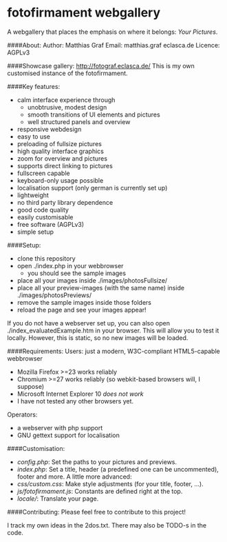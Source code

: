 fotofirmament webgallery
=============

A webgallery that places the emphasis on where it belongs: *Your Pictures*.

####About:
Author: Matthias Graf
Email: matthias.graf <a> eclasca.de
Licence: AGPLv3

####Showcase gallery:
http://fotograf.eclasca.de/
This is my own customised instance of the fotofirmament.

####Key features:
* calm interface experience through
  * unobtrusive, modest design
  * smooth transitions of UI elements and pictures
  * well structured panels and overview
* responsive webdesign
* easy to use
* preloading of fullsize pictures
* high quality interface graphics
* zoom for overview and pictures
* supports direct linking to pictures
* fullscreen capable
* keyboard-only usage possible
* localisation support (only german is currently set up)
* lightweight
* no third party library dependence
* good code quality
* easily customisable
* free software (AGPLv3)
* simple setup

####Setup:
* clone this repository
* open ./index.php in your webbrowser
  * you should see the sample images
* place all your images inside ./images/photosFullsize/
* place all your preview-images (with the same name) inside ./images/photosPreviews/
* remove the sample images inside those folders
* reload the page and see your images appear!

If you do not have a webserver set up, you can also open ./index_evaluatedExample.htm in your browser. This will allow you to test it locally. However, this is static, so no new images will be loaded.

####Requirements:
Users: just a modern, W3C-compliant HTML5-capable webbrowser
* Mozilla Firefox >=23 works reliably
* Chromium >=27 works reliably (so webkit-based browsers will, I suppose)
* Microsoft Internet Explorer 10 *does not work*
* I have not tested any other browsers yet.

Operators:
* a webserver with php support
* GNU gettext support for localisation

####Customisation:
* *config.php*: Set the paths to your pictures and previews.
* *index.php*: Set a title, header (a predefined one can be uncommented), footer and more.
A little more advanced:
* *css/custom.css*: Make style adjustments (for your title, footer, ...).
* *js/fotofirmament.js*: Constants are defined right at the top. 
* *locale/*: Translate your page.

####Contributing:
Please feel free to contribute to this project!

I track my own ideas in the 2dos.txt. There may also be TODO-s in the code.


